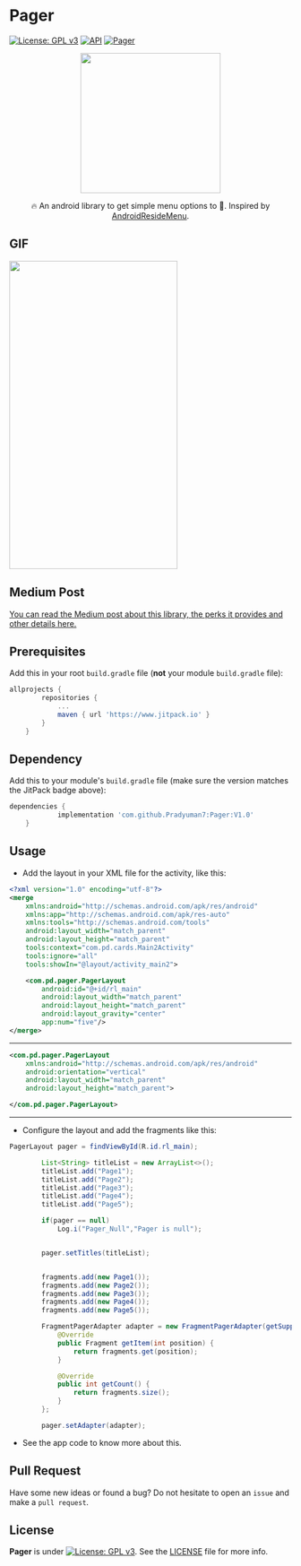 # Pager 

[![License: GPL v3](https://img.shields.io/badge/License-GPLv3-blue.svg)](https://www.gnu.org/licenses/gpl-3.0)
[![API](https://img.shields.io/badge/API-15%2B-brightgreen.svg?style=flat)](https://android-arsenal.com/api?level=15)
[![Pager](https://img.shields.io/badge/Pradyuman7-Pager-blue.svg?style=flat)](https://github.com/Pradyuman7/Pager)

<p align="center">
  <img width="250" height="250" src="https://user-images.githubusercontent.com/41565823/52990799-2c5b2980-340a-11e9-8e74-d530ee593c01.gif">
</p>

<p align="center">
  🔥 An android library to get simple menu options to 💪. Inspired by <a href="https://github.com/SpecialCyCi/AndroidResideMenu"> AndroidResideMenu</a>.
</p>

## GIF

<p align="left">
  <img width="300" height="550" src="https://user-images.githubusercontent.com/41565823/52993954-3edb6000-3416-11e9-94ef-bf9578abfe7f.gif">
</p>

## Medium Post

[You can read the Medium post about this library, the perks it provides and other details here.](https://medium.com/@pradyumandixit/how-to-get-your-menu-options-on-steroids-aef1b5a40862)

## Prerequisites

Add this in your root `build.gradle` file (**not** your module `build.gradle` file):

```gradle
allprojects {
		repositories {
			...
			maven { url 'https://www.jitpack.io' }
		}
	}
```

## Dependency

Add this to your module's `build.gradle` file (make sure the version matches the JitPack badge above):

```gradle
dependencies {
	        implementation 'com.github.Pradyuman7:Pager:V1.0'
	}
```

## Usage

- Add the layout in your XML file for the activity, like this:

```XML
<?xml version="1.0" encoding="utf-8"?>
<merge
    xmlns:android="http://schemas.android.com/apk/res/android"
    xmlns:app="http://schemas.android.com/apk/res-auto"
    xmlns:tools="http://schemas.android.com/tools"
    android:layout_width="match_parent"
    android:layout_height="match_parent"
    tools:context="com.pd.cards.Main2Activity"
    tools:ignore="all"
    tools:showIn="@layout/activity_main2">

    <com.pd.pager.PagerLayout
        android:id="@+id/rl_main"
        android:layout_width="match_parent"
        android:layout_height="match_parent"
        android:layout_gravity="center"
        app:num="five"/>
</merge>
```
***

```XMl
<com.pd.pager.PagerLayout
    xmlns:android="http://schemas.android.com/apk/res/android"
    android:orientation="vertical"
    android:layout_width="match_parent"
    android:layout_height="match_parent">

</com.pd.pager.PagerLayout>
```
***
- Configure the layout and add the fragments like this:

```java
PagerLayout pager = findViewById(R.id.rl_main);

        List<String> titleList = new ArrayList<>();
        titleList.add("Page1");
        titleList.add("Page2");
        titleList.add("Page3");
        titleList.add("Page4");
        titleList.add("Page5");

        if(pager == null)
            Log.i("Pager_Null","Pager is null");


        pager.setTitles(titleList);


        fragments.add(new Page1());
        fragments.add(new Page2());
        fragments.add(new Page3());
        fragments.add(new Page4());
        fragments.add(new Page5());

        FragmentPagerAdapter adapter = new FragmentPagerAdapter(getSupportFragmentManager()) {
            @Override
            public Fragment getItem(int position) {
                return fragments.get(position);
            }

            @Override
            public int getCount() {
                return fragments.size();
            }
        };

        pager.setAdapter(adapter);
```

- See the app code to know more about this.

## Pull Request

Have some new ideas or found a bug? Do not hesitate to open an `issue` and make a `pull request`.

## License

**Pager** is under [![License: GPL v3](https://img.shields.io/badge/License-GPLv3-blue.svg)](https://www.gnu.org/licenses/gpl-3.0). See the [LICENSE](LICENSE.md) file for more info.

